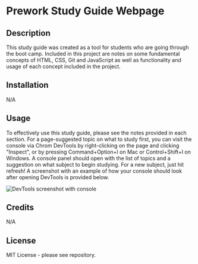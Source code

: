 # Prework Study Guide Webpage

## Description

This study guide was created as a tool for students who are going through the boot camp. Included in this project are notes on some fundamental concepts of HTML, CSS, Git and JavaScript as well as functionality and usage of each concept included in the project. 

## Installation

N/A

## Usage

To effectively use this study guide, please see the notes provided in each section. For a page-suggested topic on what to study first, you can visit the console via Chrom DevTools by right-clicking on the page and clicking "Inspect", or by pressing Command+Option+I on Mac or Control+Shift+I on Windows. A console panel should open with the list of topics and a suggestion on what subject to begin studying. For a new subject, just hit refresh!
A screenshot with an example of how your console should look after opening DevTools is provided below.

![DevTools screenshot with console](assets/images/console-screenshot.png)


## Credits

N/A

## License

MIT License - please see repository. 

